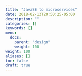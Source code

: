 ```yaml
---
title: "JavaEE to microservices"
date: 2018-02-13T20:50:25-05:00
description: ""
categories: []
keywords: []
menu:
  docs:
    parent: "design"
    weight: 100
weight: 100
aliases: []
toc: false
draft: true
---
```


